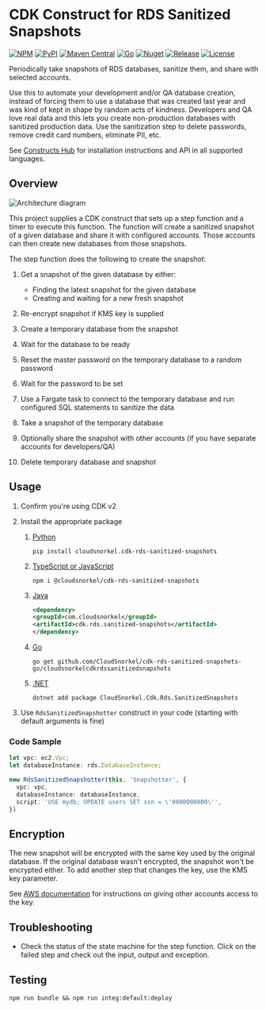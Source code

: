 # CDK Construct for RDS Sanitized Snapshots

[![NPM](https://img.shields.io/npm/v/@cloudsnorkel/cdk-rds-sanitized-snapshots?label=npm&logo=npm)](https://www.npmjs.com/package/@cloudsnorkel/cdk-rds-sanitized-snapshots)
[![PyPI](https://img.shields.io/pypi/v/cloudsnorkel.cdk-rds-sanitized-snapshots?label=pypi&logo=pypi)](https://pypi.org/project/cloudsnorkel.cdk-rds-sanitized-snapshots)
[![Maven Central](https://img.shields.io/maven-central/v/com.cloudsnorkel/cdk.rds.sanitized-snapshots.svg?label=Maven%20Central&logo=java)](https://search.maven.org/search?q=g:%22com.cloudsnorkel%22%20AND%20a:%22cdk.rds.sanitized-snapshots%22)
[![Go](https://img.shields.io/github/v/tag/CloudSnorkel/cdk-rds-sanitized-snapshots?color=red&label=go&logo=go)](https://pkg.go.dev/github.com/CloudSnorkel/cdk-rds-sanitized-snapshots-go/cloudsnorkelcdkrdssanitizedsnapshots)
[![Nuget](https://img.shields.io/nuget/v/CloudSnorkel.Cdk.Rds.SanitizedSnapshots?color=red&&logo=nuget)](https://www.nuget.org/packages/CloudSnorkel.Cdk.Rds.SanitizedSnapshots/)
[![Release](https://github.com/CloudSnorkel/cdk-rds-sanitized-snapshots/actions/workflows/release.yml/badge.svg)](https://github.com/CloudSnorkel/cdk-rds-sanitized-snapshots/actions/workflows/release.yml)
[![License](https://img.shields.io/badge/license-Apache--2.0-blue)](https://github.com/CloudSnorkel/cdk-rds-sanitized-snapshots/blob/main/LICENSE)

Periodically take snapshots of RDS databases, sanitize them, and share with selected accounts.

Use this to automate your development and/or QA database creation, instead of forcing them to use a database that was
created last year and was kind of kept in shape by random acts of kindness. Developers and QA love real data and this
lets you create non-production databases with sanitized production data. Use the sanitization step to delete passwords,
remove credit card numbers, eliminate PII, etc.

See [Constructs Hub](https://constructs.dev/packages/@cloudsnorkel/cdk-rds-sanitized-snapshots/) for installation instructions and API in all supported languages.

## Overview

![Architecture diagram](architecture.svg)

This project supplies a CDK construct that sets up a step function and a timer to execute this function. The
function will create a sanitized snapshot of a given database and share it with configured accounts. Those accounts can
then create new databases from those snapshots.

The step function does the following to create the snapshot:

1. Get a snapshot of the given database by either:

   * Finding the latest snapshot for the given database
   * Creating and waiting for a new fresh snapshot
2. Re-encrypt snapshot if KMS key is supplied
3. Create a temporary database from the snapshot
4. Wait for the database to be ready
5. Reset the master password on the temporary database to a random password
6. Wait for the password to be set
7. Use a Fargate task to connect to the temporary database and run configured SQL statements to sanitize the data
8. Take a snapshot of the temporary database
9. Optionally share the snapshot with other accounts (if you have separate accounts for developers/QA)
10. Delete temporary database and snapshot

## Usage

1. Confirm you're using CDK v2
2. Install the appropriate package

   1. [Python](https://pypi.org/project/cloudsnorkel.cdk-rds-sanitized-snapshots)

      ```
      pip install cloudsnorkel.cdk-rds-sanitized-snapshots
      ```
   2. [TypeScript or JavaScript](https://www.npmjs.com/package/@cloudsnorkel/cdk-rds-sanitized-snapshots)

      ```
      npm i @cloudsnorkel/cdk-rds-sanitized-snapshots
      ```
   3. [Java](https://search.maven.org/search?q=g:%22com.cloudsnorkel%22%20AND%20a:%22cdk.rds.sanitized-snapshots%22)

      ```xml
      <dependency>
      <groupId>com.cloudsnorkel</groupId>
      <artifactId>cdk.rds.sanitized-snapshots</artifactId>
      </dependency>
      ```
   4. [Go](https://pkg.go.dev/github.com/CloudSnorkel/cdk-rds-sanitized-snapshots-go/cloudsnorkelcdkrdssanitizedsnapshots)

      ```
      go get github.com/CloudSnorkel/cdk-rds-sanitized-snapshots-go/cloudsnorkelcdkrdssanitizedsnapshots
      ```
   5. [.NET](https://www.nuget.org/packages/CloudSnorkel.Cdk.Rds.SanitizedSnapshots/)

      ```
      dotnet add package CloudSnorkel.Cdk.Rds.SanitizedSnapshots
      ```
3. Use `RdsSanitizedSnapshotter` construct in your code (starting with default arguments is fine)

### Code Sample

```typescript
let vpc: ec2.Vpc;
let databaseInstance: rds.DatabaseInstance;

new RdsSanitizedSnapshotter(this, 'Snapshotter', {
  vpc: vpc,
  databaseInstance: databaseInstance,
  script: 'USE mydb; UPDATE users SET ssn = \'0000000000\'',
})
```

## Encryption

The new snapshot will be encrypted with the same key used by the original database. If the original database wasn't
encrypted, the snapshot won't be encrypted either. To add another step that changes the key, use the KMS key parameter.

See [AWS documentation](https://docs.aws.amazon.com/AmazonRDS/latest/UserGuide/USER_ShareSnapshot.html) for instructions
on giving other accounts access to the key.

## Troubleshooting

* Check the status of the state machine for the step function. Click on the failed step and check out the input, output
  and exception.

## Testing

```
npm run bundle && npm run integ:default:deploy
```
